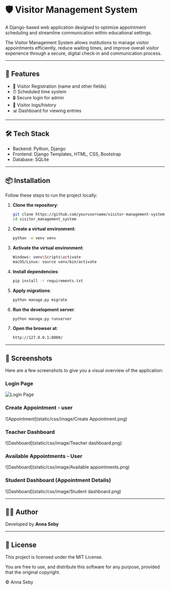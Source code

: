 # 🛡️ Visitor Management System

A Django-based web application designed to optimize appointment scheduling and streamline communication within educational settings.

The Visitor Management System allows institutions to manage visitor appointments efficiently, reduce waiting times, and improve overall visitor experience through a secure, digital check-in and communication process.

---

## 🚀 Features

- 📝 Visitor Registration (name and other fields)
- ⏰ Scheduled time system
- 🔒 Secure login for admin
- 📜 Visitor logs/history
- 📊 Dashboard for viewing entries

---

## 🛠️ Tech Stack

- Backend: Python, Django
- Frontend: Django Templates, HTML, CSS, Bootstrap
- Database: SQLite

---

## 📦 Installation

Follow these steps to run the project locally:

1. **Clone the repository**:
   ```bash
   git clone https://github.com/yourusername/visitor-management-system.git
   cd visitor_management_system

2. **Create a virtual environment**:
   ```bash
   python -m venv venv

3. **Activate the virtual environment**:
   ```bash
   Windows: venv\Scripts\activate
   macOS/Linux: source venv/bin/activate

4. **Install dependencies**:
   ```bash
   pip install -r requirements.txt

5. **Apply migrations**:
   ```bash
   python manage.py migrate

6. **Run the development server**:
   ```bash
   python manage.py runserver

7. **Open the browser at**:
   ```bash
   http://127.0.0.1:8000/

---

## 📸 Screenshots

Here are a few screenshots to give you a visual overview of the application:

### Login Page
![Login Page](static/css/image/login.png)

### Create Appointment - user
![Appointment](static/css/image/Create Appointment.png)

### Teacher Dashboard
![Dashboard](static/css/image/Teacher dashboard.png)

### Available Appointments - User
![Dashboard](static/css/image/Available appointments.png)

### Student Dashboard (Appointment Details)
![Dashboard](static/css/image/Student dashboard.png)

---

## 👩‍💻 Author

Developed by **Anna Seby**

---

## 📃 License
This project is licensed under the MIT License.

You are free to use, and distribute this software for any purpose, provided that the original copyright. 

© Anna Seby
 

